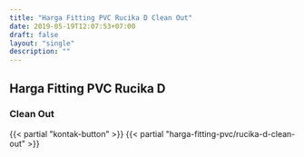 ```yaml
---
title: "Harga Fitting PVC Rucika D Clean Out"
date: 2019-05-19T12:07:53+07:00
draft: false
layout: "single"
description: ""
---
```


## Harga Fitting PVC Rucika D
### Clean Out
{{< partial "kontak-button" >}}
{{< partial "harga-fitting-pvc/rucika-d-clean-out" >}}
